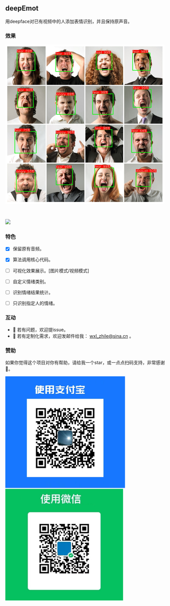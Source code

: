 ## deepEmot
用deepface对已有视频中的人添加表情识别，并且保持原声音。

### 效果
<p>
   <a align="left" href="https://github.com/xlsay/deepEmot" target="_blank">
   <img width="500" src="./figs/test_res.jpg"></a>
</p>
<br />
<p>
   <a align="left" href="https://github.com/xlsay/deepEmot" target="_blank">
   <img width="500" src="./figs/vd_demo.gif"></a>
</p>


### 特色
- [X] 保留原有音频。
- [X] 算法调用核心代码。
- [ ] 可视化效果展示。[图片模式/视频模式]
- [ ] 自定义情绪类别。
- [ ] 识别情绪结果统计。
- [ ] 只识别指定人的情绪。


### 互动
- :raising_hand: 若有问题，欢迎提issue。
- :e-mail: 若有定制化需求，欢迎发邮件给我： wxl_zhile@sina.cn 。


### 赞助
如果你觉得这个项目对你有帮助，请给我一个star，或一点点扫码支持，非常感谢 :pray:。
<p>
   <img height="350" src="./figs/zfb.jpg"></a>
   <img height="350" src="./figs/wx.jpg"></a>
</p>


